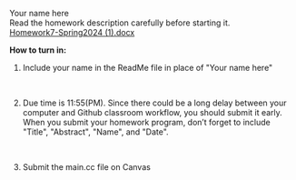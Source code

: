 Your name here 
<br>
Read the homework description carefully before starting it. <br>
[Homework7-Spring2024 (1).docx](https://github.com/rampurgeCSUMB/hw7_2_C_TEMPLATE/files/14827100/Homework7-Spring2024.1.docx)






<strong>How to turn in:</strong>
1. Include your name in the ReadMe file in place of "Your name here" <br>
<br>

2. Due time is 11:55(PM). Since there could be a long delay between your computer and Github classroom workflow, you should submit it early. <br>
When you submit your homework program, don’t forget to include "Title", "Abstract", "Name", and "Date". <br>
<br>

3. Submit the main.cc file on Canvas
